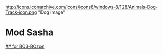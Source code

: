 http://icons.iconarchive.com/icons/icons8/windows-8/128/Animals-Dog-Track-icon.png "Dog Image"

# Mod Sasha
[## for BO3-BOzon](https://github.com/One-Shift/BO3-BOzon)